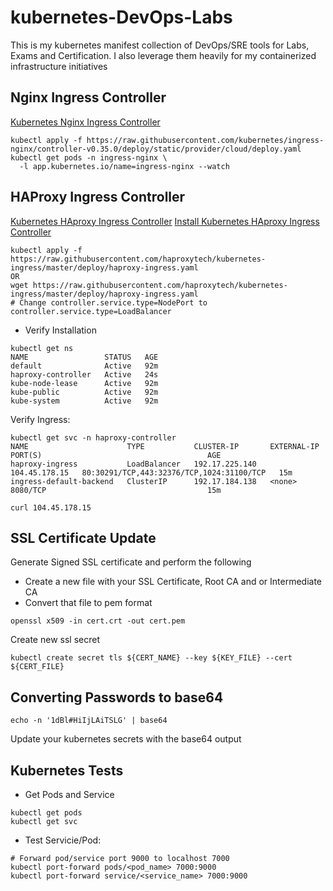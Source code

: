 # kubernetes-DevOps-Labs
This is my kubernetes manifest collection of DevOps/SRE tools for Labs, Exams and Certification. I also leverage them heavily for my containerized infrastructure initiatives  

## Nginx Ingress Controller
[Kubernetes Nginx Ingress Controller](https://kubernetes.github.io/ingress-nginx/deploy/)

```
kubectl apply -f https://raw.githubusercontent.com/kubernetes/ingress-nginx/controller-v0.35.0/deploy/static/provider/cloud/deploy.yaml
kubectl get pods -n ingress-nginx \
  -l app.kubernetes.io/name=ingress-nginx --watch
```

## HAProxy Ingress Controller
[Kubernetes HAproxy Ingress Controller](https://haproxy-ingress.github.io/)
[Install Kubernetes HAproxy Ingress Controller](https://www.haproxy.com/documentation/kubernetes/latest/installation/kubernetes/)
```
kubectl apply -f https://raw.githubusercontent.com/haproxytech/kubernetes-ingress/master/deploy/haproxy-ingress.yaml
OR
wget https://raw.githubusercontent.com/haproxytech/kubernetes-ingress/master/deploy/haproxy-ingress.yaml
# Change controller.service.type=NodePort to controller.service.type=LoadBalancer
```
* Verify Installation
```
kubectl get ns
NAME                 STATUS   AGE
default              Active   92m
haproxy-controller   Active   24s
kube-node-lease      Active   92m
kube-public          Active   92m
kube-system          Active   92m
```
Verify Ingress:
```
kubectl get svc -n haproxy-controller
NAME                      TYPE           CLUSTER-IP       EXTERNAL-IP     PORT(S)                                     AGE
haproxy-ingress           LoadBalancer   192.17.225.140   104.45.178.15   80:30291/TCP,443:32376/TCP,1024:31100/TCP   15m
ingress-default-backend   ClusterIP      192.17.184.138   <none>          8080/TCP                                    15m

curl 104.45.178.15
```


## SSL Certificate Update
Generate Signed SSL certificate and perform the following
* Create a new file with your SSL Certificate, Root CA and or Intermediate CA
* Convert that file to pem format
```
openssl x509 -in cert.crt -out cert.pem
```
Create new ssl secret
```
kubectl create secret tls ${CERT_NAME} --key ${KEY_FILE} --cert ${CERT_FILE}
```


## Converting Passwords to base64
```
echo -n '1dBl#HiIjLAiTSLG' | base64
```
Update your kubernetes secrets with the base64 output


## Kubernetes Tests
* Get Pods and Service
```
kubectl get pods
kubectl get svc
```

* Test Servicie/Pod:
```
# Forward pod/service port 9000 to localhost 7000
kubectl port-forward pods/<pod_name> 7000:9000
kubectl port-forward service/<service_name> 7000:9000

```
